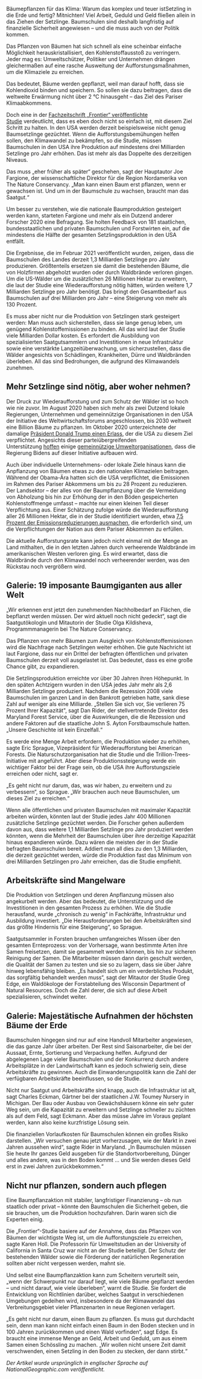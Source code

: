 Bäumepflanzen für das Klima: Warum das komplex und teuer istSetzling in die Erde und fertig? Mitnichten! Viel Arbeit, Geduld und Geld fließen allein in das Ziehen der Setzlinge. Baumschulen sind deshalb langfristig auf finanzielle Sicherheit angewiesen – und die muss auch von der Politik kommen.

Das Pflanzen von Bäumen hat sich schnell als eine scheinbar einfache Möglichkeit herauskristallisiert, den Kohlenstoffausstoß zu verringern. Jeder mag es: Umweltschützer, Politiker und Unternehmen drängen gleichermaßen auf eine rasche Ausweitung der Aufforstungsmaßnahmen, um die Klimaziele zu erreichen.

Das bedeutet, Bäume werden gepflanzt, weil man darauf hofft, dass sie Kohlendioxid binden und speichern. So sollen sie dazu beitragen, dass die weltweite Erwärmung nicht über 2 °C hinausgeht – das Ziel des Pariser Klimaabkommens.

Doch eine in der [Fachzeitschrift „Frontier“ veröffentlichte Studie](https://www.frontiersin.org/articles/10.3389/ffgc.2021.629198/full?fbclid=IwAR18AEy6It_8BkGw4CQfcz4HNQfbMSJdvZ6C3xddH3y9K9znMXVZIB1ID7I) verdeutlicht, dass es eben doch nicht so einfach ist, mit diesem Ziel Schritt zu halten. In den USA werden derzeit beispielsweise nicht genug Baumsetzlinge gezüchtet. Wenn die Aufforstungsbemühungen helfen sollen, den Klimawandel zu bekämpfen, so die Studie, müssen Baumschulen in den USA ihre Produktion auf mindestens drei Milliarden Setzlinge pro Jahr erhöhen. Das ist mehr als das Doppelte des derzeitigen Niveaus.

Das muss „eher früher als später“ geschehen, sagt der Hauptautor Joe Fargione, der wissenschaftliche Direktor für die Region Nordamerika von The Nature Conservancy. „Man kann einen Baum erst pflanzen, wenn er gewachsen ist. Und um in der Baumschule zu wachsen, braucht man das Saatgut.“

Um besser zu verstehen, wie die nationale Baumproduktion gesteigert werden kann, starteten Fargione und mehr als ein Dutzend anderer Forscher 2020 eine Befragung. Sie holten Feedback von 181 staatlichen, bundesstaatlichen und privaten Baumschulen und Forstwirten ein, auf die mindestens die Hälfte der gesamten Setzlingsproduktion in den USA entfällt.

Die Ergebnisse, die im Februar 2021 veröffentlicht wurden, zeigen, dass die Baumschulen des Landes derzeit 1,3 Milliarden Setzlinge pro Jahr produzieren. Größtenteils ersetzen sie damit die bestehenden Bäume, die von Holzfirmen abgeholzt wurden oder durch Waldbrände verloren gingen. Um die US-Wälder um die zusätzlichen 26 Millionen Hektar zu erweitern, die laut der Studie eine Wiederaufforstung nötig hätten, würden weitere 1,7 Milliarden Setzlinge pro Jahr benötigt. Das bringt den Gesamtbedarf aus Baumschulen auf drei Milliarden pro Jahr – eine Steigerung von mehr als 130 Prozent. 

Es muss aber nicht nur die Produktion von Setzlingen stark gesteigert werden: Man muss auch sicherstellen, dass sie lange genug leben, um genügend Kohlenstoffemissionen zu binden. All das wird laut der Studie viele Milliarden Dollar kosten. Es erfordert die Ausbildung von spezialisierten Saatgutsammlern und Investitionen in neue Infrastruktur sowie eine verstärkte Langzeitüberwachung, um sicherzustellen, dass die Wälder angesichts von Schädlingen, Krankheiten, Dürre und Waldbränden überleben. All das sind Bedrohungen, die aufgrund des Klimawandels zunehmen.

## Mehr Setzlinge sind nötig, aber woher nehmen?

Der Druck zur Wiederaufforstung und zum Schutz der Wälder ist so hoch wie nie zuvor. Im August 2020 haben sich mehr als zwei Dutzend lokale Regierungen, Unternehmen und gemeinnützige Organisationen in den USA der Initiative des Weltwirtschaftsforums angeschlossen, bis 2030 weltweit eine Billion Bäume zu pflanzen. Im Oktober 2020 unterzeichnete der damalige [Präsident Donald Trump einen Erlass](https://www.doi.gov/pressreleases/trump-administration-furthers-commitment-one-trillion-trees-initiative), der die USA zu diesem Ziel verpflichtet. Angesichts dieser parteiübergreifenden Unterstützung [hoffen](https://www.wri.org/blog/2020/11/3-ways-president-biden-and-congress-can-restore-us-forests) einige [gemeinnützige Umweltorganisationen](https://www.sierraclub.org/sierra/truth-behind-big-beautiful-reforestation-initiatives), dass die Regierung Bidens auf dieser Initiative aufbauen wird.

Auch über individuelle Unternehmens- oder lokale Ziele hinaus kann die Anpflanzung von Bäumen etwas zu den nationalen Klimazielen beitragen. Während der Obama-Ära hatten sich die USA verpflichtet, die Emissionen im Rahmen des Pariser Abkommens um bis zu 28 Prozent zu reduzieren. Der Landsektor – der alles von der Baumpflanzung über die Vermeidung von Abholzung bis hin zur Erhöhung der in den Böden gespeicherten Kohlenstoffmenge umfasst – machte nur einen kleinen Teil dieser Verpflichtung aus. Einer Schätzung zufolge würde die Wiederaufforstung aller 26 Millionen Hektar, die in der Studie identifiziert wurden, etwa [7,5 Prozent der Emissionsreduzierungen ausmachen](https://reader.elsevier.com/reader/sd/pii/S2590332220306035?token=B1CB24DE1318E300CEA686F74C001FDA810DC15712DED8B0B84AF687A203121531A1A39D422CFB0191AFFC8F0D93DCF1), die erforderlich sind, um die Verpflichtungen der Nation aus dem Pariser Abkommen zu erfüllen.

Die aktuelle Aufforstungsrate kann jedoch nicht einmal mit der Menge an Land mithalten, die in den letzten Jahren durch verheerende Waldbrände im amerikanischen Westen verloren ging. Es wird erwartet, dass die Waldbrände durch den Klimawandel noch verheerender werden, was den Rückstau noch vergrößern wird.

## Galerie: 19 imposante Baumgiganten aus aller Welt

„Wir erkennen erst jetzt den zunehmenden Nachholbedarf an Flächen, die bepflanzt werden müssen. Der wird aktuell noch nicht gedeckt“, sagt die Saatgutökologin und Mitautorin der Studie Olga Kildisheva, Programmmanagerin bei The Nature Conservancy.

Das Pflanzen von mehr Bäumen zum Ausgleich von Kohlenstoffemissionen wird die Nachfrage nach Setzlingen weiter erhöhen. Die gute Nachricht ist laut Fargione, dass nur ein Drittel der befragten öffentlichen und privaten Baumschulen derzeit voll ausgelastet ist. Das bedeutet, dass es eine große Chance gibt, zu expandieren.

Die Setzlingsproduktion erreichte vor über 30 Jahren ihren Höhepunkt. In den späten Achtzigern wurden in den USA jedes Jahr mehr als 2,6 Milliarden Setzlinge produziert. Nachdem die Rezession 2008 viele Baumschulen im ganzen Land in den Bankrott getrieben hatte, sank diese Zahl auf weniger als eine Milliarde. „Stellen Sie sich vor, Sie verlieren 75 Prozent Ihrer Kapazität", sagt Dan Rider, der stellvertretende Direktor des Maryland Forest Service, über die Auswirkungen, die die Rezession und andere Faktoren auf die staatliche John S. Ayton Forstbaumschule hatten. „Unsere Geschichte ist kein Einzelfall.“

Es werde eine Menge Arbeit erfordern, die Produktion wieder zu erhöhen, sagte Eric Sprague, Vizepräsident für Wiederaufforstung bei American Forests. Die Naturschutzorganisation hat die Studie und die Trillion-Trees-Initiative mit angeführt. Aber diese Produktionssteigerung werde ein wichtiger Faktor bei der Frage sein, ob die USA ihre Aufforstungsziele erreichen oder nicht, sagt er.

„Es geht nicht nur darum, das, was wir haben, zu erweitern und zu verbessern“, so Sprague. „Wir brauchen auch neue Baumschulen, um dieses Ziel zu erreichen.“

Wenn alle öffentlichen und privaten Baumschulen mit maximaler Kapazität arbeiten würden, könnten laut der Studie jedes Jahr 400 Millionen zusätzliche Setzlinge gezüchtet werden. Die Forscher gehen außerdem davon aus, dass weitere 1,1 Milliarden Setzlinge pro Jahr produziert werden könnten, wenn die Mehrheit der Baumschulen über ihre derzeitige Kapazität hinaus expandieren würde. Dazu wären die meisten der in der Studie befragten Baumschulen bereit. Addiert man all dies zu den 1,3 Milliarden, die derzeit gezüchtet werden, würde die Produktion fast das Minimum von drei Milliarden Setzlingen pro Jahr erreichen, das die Studie empfiehlt.

## Arbeitskräfte sind Mangelware

Die Produktion von Setzlingen und deren Anpflanzung müssen also angekurbelt werden. Aber das bedeutet, die Unterstützung und die Investitionen in den gesamten Prozess zu erhöhen. Wie die Studie herausfand, wurde „chronisch zu wenig“ in Fachkräfte, Infrastruktur und Ausbildung investiert. „Die Herausforderungen bei den Arbeitskräften sind das größte Hindernis für eine Steigerung“, so Sprague.

Saatgutsammler in Forsten brauchen umfangreiches Wissen über den gesamten Ernteprozess: von der Vorhersage, wann bestimmte Arten ihre Samen freisetzen, damit sie gesammelt werden können, bis hin zur sicheren Reinigung der Samen. Die Mitarbeiter müssen dann darin geschult werden, die Qualität der Samen zu testen und sie so zu lagern, dass sie über Jahre hinweg lebensfähig bleiben. „Es handelt sich um ein verderbliches Produkt, das sorgfältig behandelt werden muss“, sagt der Mitautor der Studie Greg Edge, ein Waldökologe der Forstabteilung des Wisconsin Department of Natural Resources. Doch die Zahl derer, die sich auf diese Arbeit spezialisieren, schwindet weiter.

## Galerie: Majestätische Aufnahmen der höchsten Bäume der Erde

Baumschulen hingegen sind nur auf eine Handvoll Mitarbeiter angewiesen, die das ganze Jahr über arbeiten. Der Rest sind Saisonarbeiter, die bei der Aussaat, Ernte, Sortierung und Verpackung helfen. Aufgrund der abgelegenen Lage vieler Baumschulen und der Konkurrenz durch andere Arbeitsplätze in der Landwirtschaft kann es jedoch schwierig sein, diese Arbeitskräfte zu gewinnen. Auch die Einwanderungspolitik kann die Zahl der verfügbaren Arbeitskräfte beeinflussen, so die Studie.

Nicht nur Saatgut und Arbeitskräfte sind knapp, auch die Infrastruktur ist alt, sagt Charles Eckman, Gärtner bei der staatlichen J.W. Toumey Nursery in Michigan. Der Bau oder Ausbau von Gewächshäusern könne ein sehr guter Weg sein, um die Kapazität zu erweitern und Setzlinge schneller zu züchten als auf dem Feld, sagt Eckmann. Aber das müsse Jahre im Voraus geplant werden, kann also keine kurzfristige Lösung sein.

Die finanziellen Vorlaufkosten für Baumschulen können ein großes Risiko darstellen. „Wir versuchen genau jetzt vorherzusagen, wie der Markt in zwei Jahren aussehen wird“, sagte Rider in Maryland. „In Baumschulen müssen Sie heute Ihr ganzes Geld ausgeben für die Standortvorbereitung, Dünger und alles andere, was in den Boden kommt ... und Sie werden dieses Geld erst in zwei Jahren zurückbekommen.“

## Nicht nur pflanzen, sondern auch pflegen

Eine Baumpflanzaktion mit stabiler, langfristiger Finanzierung – ob nun staatlich oder privat – könnte den Baumschulen die Sicherheit geben, die sie brauchen, um die Produktion hochzufahren. Darin waren sich die Experten einig.

Die „Frontier“-Studie basiere auf der Annahme, dass das Pflanzen von Bäumen der wichtigste Weg ist, um die Aufforstungsziele zu erreichen, sagte Karen Holl. Die Professorin für Umweltstudien an der University of California in Santa Cruz war nicht an der Studie beteiligt. Der Schutz der bestehenden Wälder sowie die Förderung der natürlichen Regeneration sollten aber nicht vergessen werden, mahnt sie.

Und selbst eine Baumpflanzaktion kann zum Scheitern verurteilt sein, „wenn der Schwerpunkt nur darauf liegt, wie viele Bäume gepflanzt werden – und nicht darauf, wie viele überleben“, warnt die Studie. Sie fordert die Entwicklung von Richtlinien darüber, welches Saatgut in verschiedenen Umgebungen gedeihen wird, insbesondere da der Klimawandel das Verbreitungsgebiet vieler Pflanzenarten in neue Regionen verlagert.

„Es geht nicht nur darum, einen Baum zu pflanzen. Es muss gut durchdacht sein, denn man kann nicht einfach einen Baum in den Boden stecken und in 100 Jahren zurückkommen und einen Wald vorfinden“, sagt Edge. Es braucht eine immense Menge an Geld, Arbeit und Geduld, um aus einem Samen einen Schössling zu machen. „Wir wollen nicht unsere Zeit damit verschwenden, einen Setzling in den Boden zu stecken, der dann stirbt.“

_Der Artikel wurde ursprünglich in englischer Sprache auf NationalGeographic.com veröffentlicht._